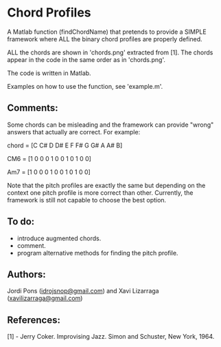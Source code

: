 Chord Profiles
==========================

A Matlab function (findChordName) that pretends to provide a SIMPLE framework where ALL the binary chord profiles are properly defined.

ALL the chords are shown in 'chords.png' extracted from [1]. The chords appear in the code in the same order as in 'chords.png'.

The code is written in Matlab.

Examples on how to use the function, see 'example.m'.

Comments:
---------------------------
Some chords can be misleading and the framework can provide "wrong" answers that actually are correct. For example:

chord = [C  C# D  D# E  F  F# G  G# A  A# B]

CM6   = [1  0  0  0  1  0  0  1  0  1  0  0] 

Am7   = [1  0  0  0  1  0  0  1  0  1  0  0] 

Note that the pitch profiles are exactly the same but depending on the context one pitch profile is more correct than other. Currently, the framework is still not capable to choose the best option.

To do:
--------------------------
- introduce augmented chords.
- comment.
- program alternative methods for finding the pitch profile.

Authors: 
--------------------------
Jordi Pons (idrojsnop@gmail.com) and Xavi Lizarraga (xavilizarraga@gmail.com)

References:
--------------------------
[1] - Jerry Coker. Improvising Jazz. Simon and Schuster, New York, 1964.
